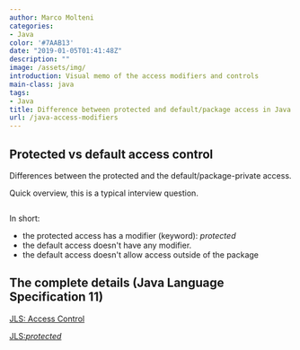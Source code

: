 ```yaml
---
author: Marco Molteni
categories:
- Java
color: '#7AAB13'
date: "2019-01-05T01:41:48Z"
description: ""
image: /assets/img/
introduction: Visual memo of the access modifiers and controls
main-class: java
tags:
- Java
title: Difference between protected and default/package access in Java
url: /java-access-modifiers
---
```


## Protected vs default access control

Differences between the protected and the default/package-private access.

Quick overview, this is a typical interview question.

[<img src="/assets/img/uploads/2019/protected_exp_svg.svg" alt=""/>]({{site.baseurl}}/assets/img/uploads/2019/protected_exp_svg.svg)

In short:

- the protected access has a modifier (keyword): _protected_
- the default access doesn't have any modifier.
- the default access doesn't allow access outside of the package 

## The complete details (Java Language Specification 11)

[JLS: Access Control](https://docs.oracle.com/javase/specs/jls/se11/html/jls-6.html#jls-6.6)

[JLS:_protected_](https://docs.oracle.com/javase/specs/jls/se11/html/jls-6.html#jls-6.6.2)
